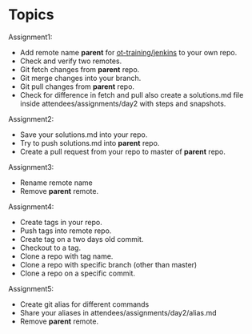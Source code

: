 # Topics

Assignment1: 
* Add remote name **parent** for [ot-training/jenkins](https://github.com/ot-training/jenkins.git) to your own repo.
* Check and verify two remotes.
* Git fetch changes from **parent** repo.
* Git merge changes into your branch.
* Git pull changes from **parent** repo.
* Check for difference in fetch and pull also create a solutions.md file inside attendees/assignments/day2 with steps and snapshots.


Assignment2:
* Save your solutions.md into your repo.
* Try to push solutions.md into **parent** repo.
* Create a pull request from your repo to master of **parent** repo.


Assignment3: 
* Rename remote name 
* Remove **parent** remote. 

Assignment4: 
* Create tags in your repo.
* Push tags into remote repo. 
* Create tag on a two days old commit. 
* Checkout to a tag.
* Clone a repo with tag name.
* Clone a repo with specific branch (other than master)
* Clone a repo on a specific commit.

Assignment5: 
* Create git alias for different commands
* Share your aliases in attendees/assignments/day2/alias.md
* Remove **parent** remote.

